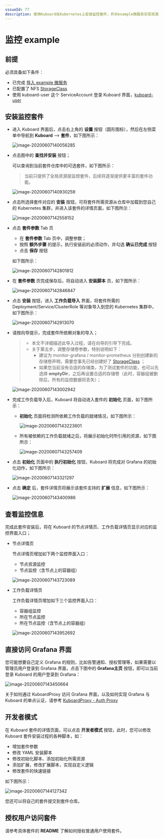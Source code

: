 ```yaml
---
vssueId: 77
description: 使用Kuboard在Kubernetes上安装监控套件，并对example微服务实现资源层监控、中间件层监控、链路追踪和APM监控
---
```


# 监控 example

<AdSenseTitle/>

## 前提

必须具备如下条件：

* 已完成 [导入 example 微服务](/guide/example/import.html)
* 已配置了 NFS [StorageClass](/learning/k8s-intermediate/persistent/storage-class.html)
* 使用 kuboard-user 这个 ServiceAccount 登录 Kuboard 界面，[kuboard-user](/install/v3/install.html#获取token)

## 安装监控套件

* 进入 Kuboard 界面后，点击右上角的 **设置** 按钮（圆形图标），然后在左侧菜单中导航到 **Kuboard** --> **套件**，如下图所示：

  ![image-20200607140056285](./monitor-v2.assets/image-20200607140056285.png)

* 点击图中的 **查找并安装** 按钮；

  可以查询到当前套件仓库中的可选套件，如下图所示：

  > 当前只提供了全局资源层监控套件，后续将逐渐提供更丰富的套件功能。

  ![image-20200607140930259](./monitor-v2.assets/image-20200607140930259.png)

* 点击所选择套件对应的 **安装** 按钮，可将套件所需资源从仓库中加载到您自己的 Kubernetes 集群，并进入该套件的详情页面，如下图所示：

  ![image-20200607142558152](./monitor-v2.assets/image-20200607142558152.png)

* 点击 **套件参数** Tab 页

  * 在 **套件参数** Tab 页中，调整参数；
  * 按照 **额外步骤** 的提示，执行安装前的必须动作，并勾选 **确认已完成** 按钮
  * 点击 **保存** 按钮

  如下图所示：

  ![image-20200607142801812](./monitor-v2.assets/image-20200607142801812.png)

* 在 **套件参数** 页完成保存后，将自动进入 **安装脚本** 页，如下图所示：

  ![image-20200607142846847](./monitor-v2.assets/image-20200607142846847.png)

* 点击 **安装** 按钮，进入 **工作负载导入** 界面，将套件所需的 Deployment/Service/ClusterRole 等对象导入到您的 Kubernetes 集群中，如下图所示：

  ![image-20200607142913070](./monitor-v2.assets/image-20200607142913070.png)

* 请按向导提示，完成套件所依赖对象的导入；

  > * 本文不详细描述此导入过程，请在向导的引导下完成。
  > * 关于第五步，调整存储卷参数，特别说明如下：
  >   * 建议为 monitor-grafana / monitor-prometheus 分别创建新的存储卷声明，需要您事先已经创建好了 [StorageClass](/guide/cluster/storage.html) ；
  >   * 如果您当前没有合适的存储类，为了测试套件的功能，也可以先选择 **emptyDir**，之后再设置合适的存储卷（此时，容器组被删除后，所有的监控数据将丢失）；

  ![image-20200607143002942](./monitor-v2.assets/image-20200607143002942.png)

* 完成工作负载导入后，Kuboard 将自动进入套件的 **初始化** 页面，如下图所示：

  * **初始化** 页面将检测所依赖工作负载的就绪情况，如下图所示：

    ![image-20200607143223601](./monitor-v2.assets/image-20200607143223601.png)

  * 所有被依赖的工作负载就绪之后，将展示初始化时所引用的资源，如下图所示：

    ![image-20200607143257409](./monitor-v2.assets/image-20200607143257409.png)

* 点击 **初始化** 页面中的 **执行初始化** 按钮，Kuboard 将完成对 Grafana 的初始化动作，如下图所示：

  ![image-20200607143321297](./monitor-v2.assets/image-20200607143321297.png)

* 点击 **确定** 后，套件详情页将展示该套件支持的 **扩展** 信息，如下图所示：

  ![image-20200607143400986](./monitor-v2.assets/image-20200607143400986.png)

## 查看监控信息

完成此套件安装后，将在 Kuboard 的节点详情页、工作负载详情页显示对应的监控界面入口；

- 节点详情页

  节点详情页增加如下两个监控界面入口：

  - 节点资源监控
  - 节点监控（含节点上的容器组）

  ![image-20200607143723089](./monitor-v2.assets/image-20200607143723089.png)

- 工作负载详情页

  工作负载详情页增加如下三个监控界面入口：

  - 容器组监控
  - 所在节点监控
  - 所在节点监控（含节点上的容器组）

  ![image-20200607143952692](./monitor-v2.assets/image-20200607143952692.png)

## 直接访问 Grafana 界面

您可能想要自己定义 Grafana 的规则，比如告警通知、授权管理等，如果需要以管理员用户登录到 Grafana 界面，点击下图中的 **Grafana主页** 按钮，即可以当前登录 Kuboard 的用户登录到 Grafana：

![image-20200607143450664](./monitor-v2.assets/image-20200607143450664.png)



关于如何通过 KuboardProxy 访问 Grafana 界面，以及如何实现 Grafana 与 Kuboard 的单点认证，请参考 [KuboardProxy - Auth Proxy](/guide/proxy/auth-proxy.html)

## 开发者模式

在 Kuboard 套件的详情页面，可以点击 **开发者模式** 按钮，此时，您可以修改 Kuboard 套件安装过程的各种脚本，如：

* 增加套件参数
* 修改 YAML 安装脚本
* 修改初始化脚本、添加初始化所需资源
* 添加扩展，修改扩展脚本，实现自定义逻辑
* 修改套件的快速链接

如下图所示：

![image-20200607144127342](./monitor-v2.assets/image-20200607144127342.png)

您还可以将自己的套件提交到套件仓库。



## 授权用户访问套件

请参考具体套件的 **README** 了解如何授权普通用户使用套件。
